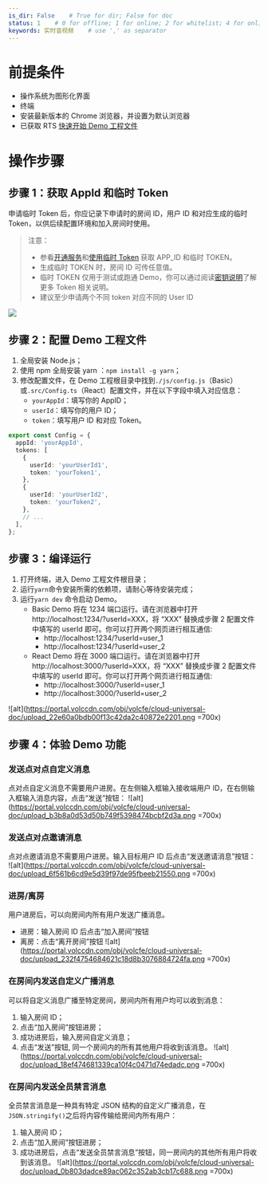 ```yaml
---
is_dir: False    # True for dir; False for doc
status: 1    # 0 for offline; 1 for online; 2 for whitelist; 4 for online but hidden in TOC
keywords: 实时音视频    # use ',' as separator
---
```


# 前提条件

- 操作系统为图形化界面
- 终端
- 安装最新版本的 Chrome 浏览器，并设置为默认浏览器
- 已获取 RTS [快速开始 Demo 工程文件](1163814)


# 操作步骤
## 步骤 1：获取 AppId 和临时 Token

申请临时 Token 后，你应记录下申请时的房间 ID，用户 ID 和对应生成的临时 Token，以供后续配置环境和加入房间时使用。
> 注意：
> * 参看[开通服务](69865)和[使用临时 Token](70121#使用临时-token) 获取 APP_ID 和临时 TOKEN。
> * 生成临时 TOKEN 时，房间 ID 可传任意值。 
> * 临时 TOKEN 仅用于测试或跑通 Demo，你可以通过阅读[密钥说明](https://www.volcengine.com/docs/6348/70121)了解更多 Token 相关说明。
> * 建议至少申请两个不同 token 对应不同的 User ID

![](https://portal.volccdn.com/obj/volcfe/cloud-universal-doc/upload_40ca5f6fd69216f9264ed90f9c0a32ce.png)

## 步骤 2：配置 Demo 工程文件

1. 全局安装 Node.js；
2. 使用 npm 全局安装 yarn ：`npm install -g yarn`；
3. 修改配置文件，在 Demo 工程根目录中找到`./js/config.js`（Basic）或`.src/Config.ts`（React）配置文件，并在以下字段中填入对应信息：
	- `yourAppId`：填写你的 AppID；
	- `userId`：填写你的用户 ID；
	- `token`：填写用户 ID 和对应 Token。
		

```typescript
export const Config = {
  appId: 'yourAppId',
  tokens: [
    {
      userId: 'yourUserId1',
      token: 'yourToken1',
    },
    {
      userId: 'yourUserId2',
      token: 'yourToken2',
    },
    // ...
  ],
};
```

## 步骤 3：编译运行

1. 打开终端，进入 Demo 工程文件根目录；
2. 运行`yarn`命令安装所需的依赖项，请耐心等待安装完成；
3. 运行`yarn dev` 命令启动 Demo。
	- Basic Demo 将在 1234 端口运行。请在浏览器中打开 http://localhost:1234/?userId=XXX，将 “XXX” 替换成步骤 2 配置文件中填写的 userId 即可。你可以打开两个网页进行相互通信:
		- http://localhost:1234/?userId=user_1
		- http://localhost:1234/?userId=user_2
	- React Demo 将在 3000 端口运行。请在浏览器中打开 http://localhost:3000/?userId=XXX，将 “XXX” 替换成步骤 2 配置文件中填写的 userId 即可。你可以打开两个网页进行相互通信:
		- http://localhost:3000/?userId=user_1
		- http://localhost:3000/?userId=user_2

![alt](https://portal.volccdn.com/obj/volcfe/cloud-universal-doc/upload_22e60a0bdb00f13c42da2c40872e2201.png =700x)

## 步骤 4：体验 Demo 功能
### 发送点对点自定义消息
点对点自定义消息不需要用户进房。在左侧输入框输入接收端用户 ID，在右侧输入框输入消息内容，点击“发送”按钮：
![alt](https://portal.volccdn.com/obj/volcfe/cloud-universal-doc/upload_b3b8a0d53d50b749f5398474bcbf2d3a.png =700x)

### 发送点对点邀请消息
点对点邀请消息不需要用户进房。输入目标用户 ID 后点击“发送邀请消息”按钮：
![alt](https://portal.volccdn.com/obj/volcfe/cloud-universal-doc/upload_6f561b6cd9e5d39f97de95fbeeb21550.png =700x)

### 进房/离房
用户进房后，可以向房间内所有用户发送广播消息。
- 进房：输入房间 ID 后点击“加入房间”按钮
- 离房：点击“离开房间”按钮
![alt](https://portal.volccdn.com/obj/volcfe/cloud-universal-doc/upload_232f4754684621c18d8b3076884724fa.png =700x)

### 在房间内发送自定义广播消息
可以将自定义消息广播至特定房间，房间内所有用户均可以收到消息：
1. 输入房间 ID；
2. 点击“加入房间”按钮进房；
3. 成功进房后，输入房间自定义消息；
4. 点击“发送”按钮, 同一个房间内的所有其他用户将收到该消息。
![alt](https://portal.volccdn.com/obj/volcfe/cloud-universal-doc/upload_18ef474681339ca10f4c0471d74edadc.png =700x)

### 在房间内发送全员禁言消息
全员禁言消息是一种具有特定 JSON 结构的自定义广播消息，在`JSON.stringify()`之后将内容传输给房间内所有用户：
1. 输入房间 ID；
2. 点击“加入房间”按钮进房；
3. 成功进房后，点击“发送全员禁言消息”按钮，同一房间内的其他所有用户将收到该消息。
![alt](https://portal.volccdn.com/obj/volcfe/cloud-universal-doc/upload_0b803dadce89ac062c352ab3cb17c688.png =700x)
